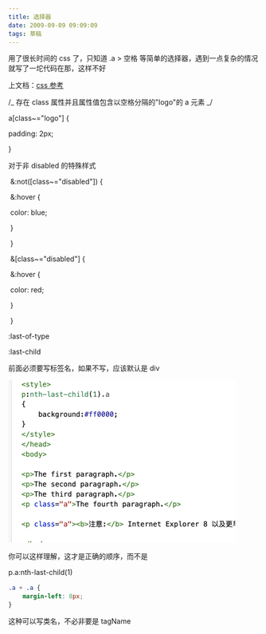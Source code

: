 ```yaml
---
title: 选择器
date: 2009-09-09 09:09:09
tags: 草稿
---
```


用了很长时间的 css 了，只知道 .a > 空格 等简单的选择器，遇到一点复杂的情况就写了一坨代码在那，这样不好

上文档：[css 参考](https://developer.mozilla.org/zh-CN/docs/Web/CSS/Reference)

/_ 存在 class 属性并且属性值包含以空格分隔的"logo"的 a 元素 _/

a[class~="logo"] {

padding: 2px;

}

对于非 disabled 的特殊样式

​ &:not([class~="disabled"]) {

​ &:hover {

​ color: blue;

​ }

​ }

​ &[class~="disabled"] {

​ &:hover {

​ color: red;

​ }

​ }

:last-of-type

:last-child

前面必须要写标签名，如果不写，应该默认是 div

<img src="https://raw.githubusercontent.com/acmu/pictures/master/uPic/2021-12/28_17:10_vIDtt9.png" alt="image-20211111112804508" style="zoom:50%;" />

你可以这样理解，这才是正确的顺序，而不是

p.a:nth-last-child(1)

```css
.a + .a {
    margin-left: 8px;
}
```

这种可以写类名，不必非要是 tagName
